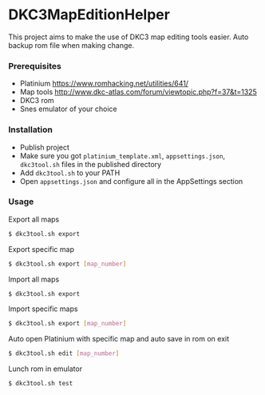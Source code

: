 # DKC3MapEditionHelper

This project aims to make the use of DKC3 map editing tools easier. Auto backup rom file when making change.

### Prerequisites

  - Platinium
https://www.romhacking.net/utilities/641/
  - Map tools
http://www.dkc-atlas.com/forum/viewtopic.php?f=37&t=1325
  - DKC3 rom
  - Snes emulator of your choice

### Installation

  - Publish project
  - Make sure you got `platinium_template.xml`, `appsettings.json`, `dkc3tool.sh` files in the published directory
  - Add `dkc3tool.sh` to your PATH
  - Open `appsettings.json` and configure all in the AppSettings section

### Usage

Export all maps
```sh
$ dkc3tool.sh export
```
Export specific map
```sh
$ dkc3tool.sh export [map_number]
```
Import all maps
```sh
$ dkc3tool.sh export
```
Import specific maps
```sh
$ dkc3tool.sh export [map_number]
```
Auto open Platinium with specific map and auto save in rom on exit
```sh
$ dkc3tool.sh edit [map_number]
```
Lunch rom in emulator
```sh
$ dkc3tool.sh test
```